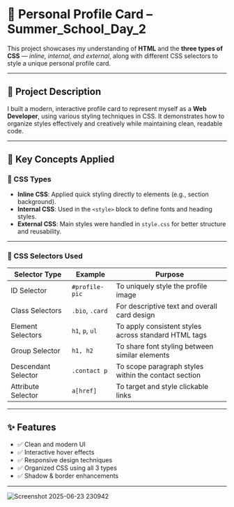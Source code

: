 # 🎨 Personal Profile Card – Summer_School_Day_2

This project showcases my understanding of **HTML** and the **three types of CSS** — *inline, internal, and external*, along with different CSS selectors to style a unique personal profile card.

---

## 📘 Project Description

I built a modern, interactive profile card to represent myself as a **Web Developer**, using various styling techniques in CSS. It demonstrates how to organize styles effectively and creatively while maintaining clean, readable code.

---

## 🧠 Key Concepts Applied

### 🔧 CSS Types

- **Inline CSS**: Applied quick styling directly to elements (e.g., section background).
- **Internal CSS**: Used in the `<style>` block to define fonts and heading styles.
- **External CSS**: Main styles were handled in `style.css` for better structure and reusability.

---

### 🎯 CSS Selectors Used

| Selector Type       | Example            | Purpose                                                   |
|---------------------|--------------------|-----------------------------------------------------------|
| ID Selector         | `#profile-pic`     | To uniquely style the profile image                      |
| Class Selectors     | `.bio`, `.card`    | For descriptive text and overall card design             |
| Element Selectors   | `h1`, `p`, `ul`    | To apply consistent styles across standard HTML tags     |
| Group Selector      | `h1, h2`           | To share font styling between similar elements           |
| Descendant Selector | `.contact p`       | To scope paragraph styles within the contact section     |
| Attribute Selector  | `a[href]`          | To target and style clickable links                      |

---

## ✨ Features

- ✅ Clean and modern UI  
- ✅ Interactive hover effects  
- ✅ Responsive design techniques  
- ✅ Organized CSS using all 3 types  
- ✅ Shadow & border enhancements

---

![Screenshot 2025-06-23 230942](https://github.com/user-attachments/assets/2a7810f8-232d-457d-a517-d23992d55bf5)

